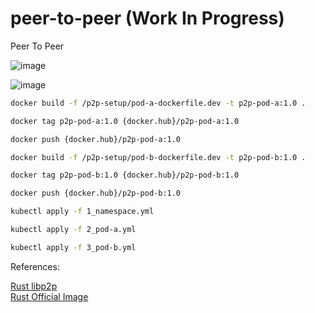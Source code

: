 # peer-to-peer (Work In Progress)
Peer To Peer 

![image](https://user-images.githubusercontent.com/76512851/212056259-67520e4b-703f-44a7-bf2f-2eb06d11f81b.png)


![image](https://user-images.githubusercontent.com/76512851/214309185-c9134ca0-1c2c-4c1e-8706-bd8e932c09b1.png)


```bash
docker build -f /p2p-setup/pod-a-dockerfile.dev -t p2p-pod-a:1.0 .
```

```bash
docker tag p2p-pod-a:1.0 {docker.hub}/p2p-pod-a:1.0
```

```bash
docker push {docker.hub}/p2p-pod-a:1.0
```

```bash
docker build -f /p2p-setup/pod-b-dockerfile.dev -t p2p-pod-b:1.0 .
```

```bash
docker tag p2p-pod-b:1.0 {docker.hub}/p2p-pod-b:1.0
```

```bash
docker push {docker.hub}/p2p-pod-b:1.0
```

```bash
kubectl apply -f 1_namespace.yml
```

```bash
kubectl apply -f 2_pod-a.yml
```

```bash
kubectl apply -f 3_pod-b.yml
```


References:

[Rust libp2p](https://github.com/libp2p/rust-libp2p)<br>
[Rust Official Image](https://hub.docker.com/_/rust)
